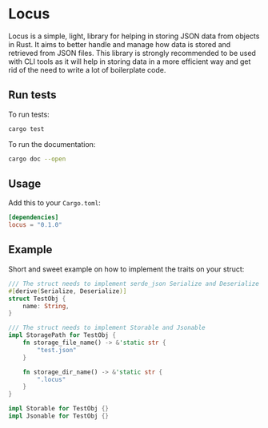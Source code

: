 # Locus

Locus is a simple, light, library for helping in storing JSON data from objects in Rust. It aims to better handle and
manage how data is stored and retrieved from JSON files. This library is strongly recommended to be used with CLI tools
as it will help in storing data in a more efficient way and get rid of the need to write a lot of boilerplate code.

## Run tests

To run tests:
```bash
cargo test
```

To run the documentation:
```bash
cargo doc --open
```


## Usage

Add this to your `Cargo.toml`:

```toml
[dependencies]
locus = "0.1.0"
```

## Example

Short and sweet example on how to implement the traits on your struct:
```rust
/// The struct needs to implement serde_json Serialize and Deserialize
#[derive(Serialize, Deserialize)]
struct TestObj {
    name: String,
}

/// The struct needs to implement Storable and Jsonable
impl StoragePath for TestObj {
    fn storage_file_name() -> &'static str {
        "test.json"
    }

    fn storage_dir_name() -> &'static str {
        ".locus"
    }
}

impl Storable for TestObj {}
impl Jsonable for TestObj {}
```